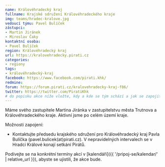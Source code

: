 ```yaml
---
name: Královéhradecký kraj
fullname: Krajské sdružení Královéhradeckého kraje
img: teams/hradec-kralove.jpg
vedoucí týmu: Pavel Bulíček
zástupci:
- Martin Jiránek
- Miroslav Čaky
kontaktní osoba:
- Pavel Bulíček
region: Královéhradecký kraj
url: https://kralovehradecky.pirati.cz
categories:
- regiony
tags:
- královéhradecký-kraj
facebook: https://www.facebook.com/pirati.khk/
redmine: 
forum: https://forum.pirati.cz/kralovehradecky-kraj-f86/
twitter: https://twitter.com/PiratiKhk
# do popisku akce níže vložte, kdy a kde se tým schází a jak se zapojit
---
```


Máme svého zastupitele Martina Jiránka v zastupitelstvu města Trutnova a Královéhradeckého kraje. Aktivní jsme po celém území kraje.

Možnosti zapojení:

* Kontaktujte předsedu krajského sdružení pro Královéhradecký kraj Pavla Bulíčka (pavel.bulicek(at)pirati.cz). V nepravidelných intervalech se v Hradci Králové konají setkání Pirátů.

Podívejte se na konkrétní termíny akcí v [kalendáři]({{ '/pripoj-se/kalendar/' | relative_url }}),
abyste se ujistili, že akce bude.
